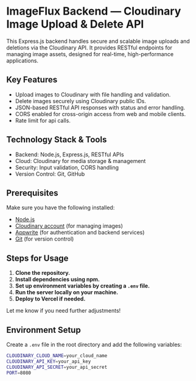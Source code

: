 # ImageFlux Backend — Cloudinary Image Upload & Delete API

This Express.js backend handles secure and scalable image uploads and deletions via the Cloudinary API. It provides RESTful endpoints for managing image assets, designed for real-time, high-performance applications.

## Key Features

- Upload images to Cloudinary with file handling and validation.
- Delete images securely using Cloudinary public IDs.
- JSON-based RESTful API responses with status and error handling.
- CORS enabled for cross-origin access from web and mobile clients.
- Rate limit for api calls.

## Technology Stack & Tools
- Backend: Node.js, Express.js, RESTful APIs
- Cloud: Cloudinary for media storage & management
- Security: Input validation, CORS handling
- Version Control: Git, GitHub

## Prerequisites

Make sure you have the following installed:

- [Node.js](https://nodejs.org/)
- [Cloudinary account](https://cloudinary.com/) (for managing images)
- [Appwrite](https://appwrite.io/) (for authentication and backend services)
- [Git](https://git-scm.com/) (for version control)

## Steps for Usage

1. **Clone the repository.**
2. **Install dependencies using npm.**
3. **Set up environment variables by creating a `.env` file.**
4. **Run the server locally on your machine.**
5. **Deploy to Vercel if needed.**

Let me know if you need further adjustments!

## Environment Setup

Create a `.env` file in the root directory and add the following variables:

```bash
CLOUDINARY_CLOUD_NAME=your_cloud_name
CLOUDINARY_API_KEY=your_api_key
CLOUDINARY_API_SECRET=your_api_secret
PORT=8080
```
